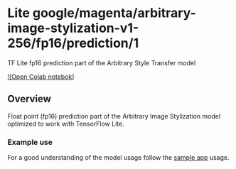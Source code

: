 # Lite google/magenta/arbitrary-image-stylization-v1-256/fp16/prediction/1
TF Lite fp16 prediction part of the Arbitrary Style Transfer model

<!-- parent-model: google/magenta/arbitrary-image-stylization-v1-256/2 -->

[![Open Colab notebok]](https://colab.research.google.com/github/tensorflow/tensorflow/blob/master/tensorflow/lite/g3doc/models/style_transfer/overview.ipynb)

## Overview
Float point (fp16) prediction part of the Arbitrary Image Stylization model
optimized to work with TensorFlow Lite.

### Example use
For a good understanding of the model usage follow the
[sample app](https://github.com/tensorflow/examples/blob/master/lite/examples/style_transfer/android/app/src/main/java/org/tensorflow/lite/examples/styletransfer/StyleTransferModelExecutor.kt)
usage.
